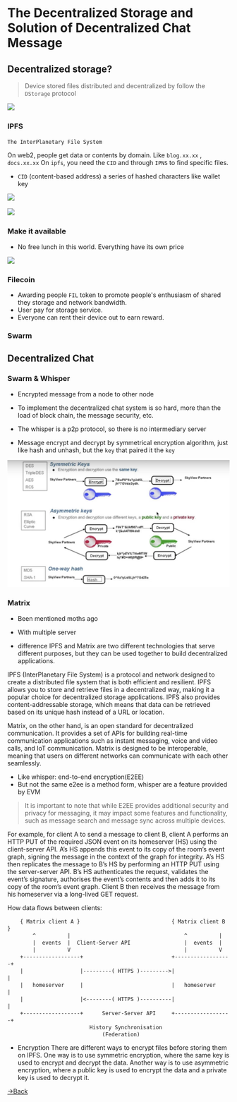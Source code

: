 
# The Decentralized Storage  and Solution of Decentralized Chat Message


## Decentralized storage?

> Device stored files distributed and decentralized by follow the  `DStorage` protocol

![](attachments/Pasted%20image%2020230310225544.png)

### IPFS
`The InterPlanetary File System`

 On web2,  people get data or contents by domain. Like `blog.xx.xx` , `docs.xx.xx` 
 On `ipfs`, you need  the `CID`  and through `IPNS` to find specific files.
- `CID`  (content-based address)  a series of hashed characters like wallet key


![](attachments/Pasted%20image%2020230310225633.png)

![](attachments/Pasted%20image%2020230310225901.png)


### Make it available
- No free lunch in this world. Everything have its own price

![](attachments/Pasted%20image%2020230310230036.png)

### Filecoin

- Awarding people `FIL` token to promote people's enthusiasm of shared they storage and network bandwidth.
- User pay for storage service.
- Everyone can rent their device out to earn reward.

### Swarm


## Decentralized Chat

###  Swarm & Whisper
-  Encrypted message from a node to other node


- To implement  the decentralized  chat system is so hard,  more than the load of block chain, the  message security, etc.
- The whisper is a p2p protocol, so there is no intermediary server
- Message encrypt and decrypt by symmetrical encryption algorithm, just like hash and unhash, but the `key`  that paired it the `key`

![](attachments/Pasted%20image%2020230311014625.png)


### Matrix

- Been mentioned moths ago
- With multiple server 

- difference
IPFS and Matrix are two different technologies that serve different purposes, but they can be used together to build decentralized applications.

IPFS (InterPlanetary File System) is a protocol and network designed to create a distributed file system that is both efficient and resilient. IPFS allows you to store and retrieve files in a decentralized way, making it a popular choice for decentralized storage applications. IPFS also provides content-addressable storage, which means that data can be retrieved based on its unique hash instead of a URL or location.

Matrix, on the other hand, is an open standard for decentralized communication. It provides a set of APIs for building real-time communication applications such as instant messaging, voice and video calls, and IoT communication. Matrix is designed to be interoperable, meaning that users on different networks can communicate with each other seamlessly.

- Like whisper: end-to-end encryption(E2EE)
- But not the same  e2ee is a method form, whisper are a feature provided by EVM
> It is important to note that while E2EE provides additional security and privacy for messaging, it may impact some features and functionality, such as message search and message sync across multiple devices.

For example, for client A to send a message to client B, client A performs an HTTP PUT of the required JSON event on its homeserver (HS) using the client-server API. A’s HS appends this event to its copy of the room’s event graph, signing the message in the context of the graph for integrity. A’s HS then replicates the message to B’s HS by performing an HTTP PUT using the server-server API. B’s HS authenticates the request, validates the event’s signature, authorises the event’s contents and then adds it to its copy of the room’s event graph. Client B then receives the message from his homeserver via a long-lived GET request.

How data flows between clients:

```
    { Matrix client A }                             { Matrix client B }
        ^          |                                    ^          |
        |  events  |  Client-Server API                 |  events  |
        |          V                                    |          V
    +------------------+                            +------------------+
    |                  |---------( HTTPS )--------->|                  |
    |   homeserver     |                            |   homeserver     |
    |                  |<--------( HTTPS )----------|                  |
    +------------------+      Server-Server API     +------------------+
                          History Synchronisation
                              (Federation)
```

- Encryption
There are different ways to encrypt files before storing them on IPFS. One way is to use symmetric encryption, where the same key is used to encrypt and decrypt the data. Another way is to use asymmetric encryption, where a public key is used to encrypt the data and a private key is used to decrypt it.

[→Back](Blogx-Index.md)